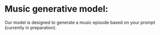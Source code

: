 # Music generative model: 
Our model is designed to generate a music episode based on your prompt (currently in preparation).
